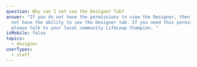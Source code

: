 ```yaml
---
question: Why can I not see the Designer Tab?
answer: "If you do not have the permissions to view the Designer, then you will
  not have the ability to see the Designer tab. If you need this permissions on,
  please talk to your local community LifeLoop Champion. "
isMobile: false
topics:
  - designer
userTypes:
  - staff
---
```

